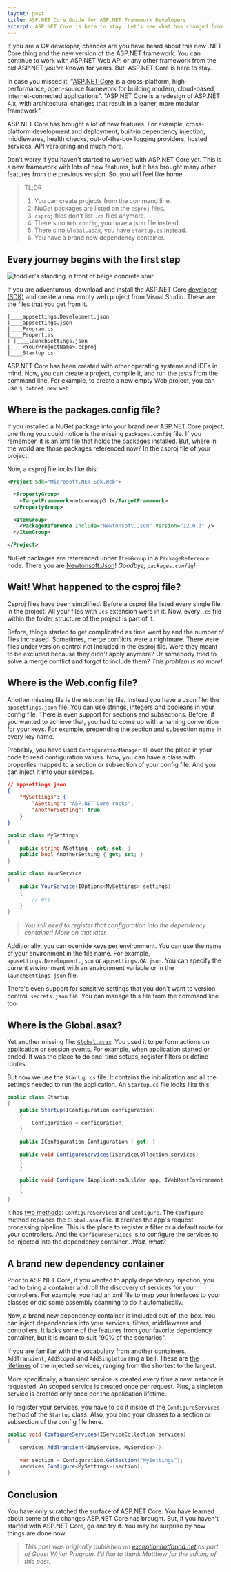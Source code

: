 ```yaml
---
layout: post
title: ASP.NET Core Guide for ASP.NET Framework Developers
excerpt: ASP.NET Core is here to stay. Let's see what has changed from the ASP.NET you've known for years
---
```


If you are a C# developer, chances are you have heard about this new .NET Core thing and the new version of the ASP.NET framework. You can continue to work with ASP.NET Web API or any other framework from the old ASP.NET you've known for years. But, ASP.NET Core is here to stay.

In case you missed it, "[ASP.NET Core](https://docs.microsoft.com/en-us/aspnet/core/?view=aspnetcore-3.1) is a cross-platform, high-performance, open-source framework for building modern, cloud-based, Internet-connected applications". "ASP.NET Core is a redesign of ASP.NET 4.x, with architectural changes that result in a leaner, more modular framework".

ASP.NET Core has brought a lot of new features. For example, cross-platform development and deployment, built-in dependency injection, middlewares, health checks, out-of-the-box logging providers, hosted services, API versioning and much more.

Don't worry if you haven't started to worked with ASP.NET Core yet. This is a new framework with lots of new features, but it has brought many other features from the previous version. So, you will feel like home. 

> TL;DR
> 
> 1. You can create projects from the command line.
> 2. NuGet packages are listed on the `csproj` files.
> 3. `csproj` files don't list `.cs` files anymore.
> 4. There's no `Web.config`, you have a json file instead.
> 5. There's no `Global.asax`, you have `Startup.cs` instead.
> 6. You have a brand new dependency container.

## Every journey begins with the first step

![toddler's standing in front of beige concrete stair](https://source.unsplash.com/bJhT_8nbUA0/800x400)

If you are adventurous, download and install the ASP.NET Core [developer (SDK)](https://dotnet.microsoft.com/download) and create a new empty web project from Visual Studio. These are the files that you get from it.

```
|____appsettings.Development.json
|____appsettings.json
|____Program.cs
|____Properties
| |____launchSettings.json
|____<YourProjectName>.csproj
|____Startup.cs
```

ASP.NET Core has been created with other operating systems and IDEs in mind. Now, you can create a project, compile it, and run the tests from the command line. For example, to create a new empty Web project, you can use `$ dotnet new web`

## Where is the packages.config file?

If you installed a NuGet package into your brand new ASP.NET Core project, one thing you could notice is the missing `packages.config` file. If you remember, it is an xml file that holds the packages installed. But, where in the world are those packages referenced now? In the csproj file of your project. 

Now, a csproj file looks like this:

```xml
<Project Sdk="Microsoft.NET.Sdk.Web">

  <PropertyGroup>
    <TargetFramework>netcoreapp3.1</TargetFramework>
  </PropertyGroup>

  <ItemGroup>
    <PackageReference Include="Newtonsoft.Json" Version="12.0.3" />
  </ItemGroup>

</Project>
```

NuGet packages are referenced under `ItemGroup` in a `PackageReference` node. There you are [Newtonsoft.Json](https://www.newtonsoft.com/json)! _Goodbye, `packages.config`!_

## Wait! What happened to the csproj file?

Csproj files have been simplified. Before a csproj file listed every single file in the project. All your files with `.cs` extension were in it. Now, every `.cs` file within the folder structure of the project is part of it. 

Before, things started to get complicated as time went by and the number of files increased. Sometimes, merge conflicts were a nightmare. There were files under version control not included in the csproj file. Were they meant to be excluded because they didn't apply anymore? Or somebody tried to solve a merge conflict and forgot to include them? _This problem is no more!_

## Where is the Web.config file?

Another missing file is the `Web.config` file. Instead you have a Json file: the `appsettings.json` file. You can use strings, integers and booleans in your config file. There is even support for sections and subsections. Before, if you wanted to achieve that, you had to come up with a naming convention for your keys. For example, prepending the section and subsection name in every key name. 

Probably, you have used `ConfigurationManager` all over the place in your code to read configuration values. Now, you can have a class with properties mapped  to a section or subsection of your config file. And you can inject it into your services.

```json
// appsettings.json
{
    "MySettings": {
        "ASetting": "ASP.NET Core rocks",
        "AnotherSetting": true
    }
}
```

```csharp
public class MySettings
{
    public string ASetting { get; set; }
    public bool AnotherSetting { get; set; }
}

public class YourService
{
    public YourService(IOptions<MySettings> settings)
    {
        // etc
    }
}
```

> _You still need to register that configuration into the dependency container! More on that later._

Additionally, you can override keys per environment. You can use the name of your environment in the file name. For example, `appsettings.Development.json` or `appsettings.QA.json`. You can specify the current environment with an environment variable or in the `launchSettings.json` file.
	
There's even support for sensitive settings that you don't want to version control: `secrets.json` file. You can manage this file from the command line too.

## Where is the Global.asax?

Yet another missing file: [`Global.asax`](https://stackoverflow.com/questions/2340572/what-is-the-purpose-of-global-asax-in-asp-net). You used it to perform actions on application or session events. For example, when application started or ended. It was the place to do one-time setups, register filters or define routes.

But now we use the `Startup.cs` file. It contains the initialization and all the settings needed to run the application. An `Startup.cs` file looks like this:

```csharp
public class Startup
{
    public Startup(IConfiguration configuration)
    {
        Configuration = configuration;
    }

    public IConfiguration Configuration { get; }
        
    public void ConfigureServices(IServiceCollection services)
    {
    }

    public void Configure(IApplicationBuilder app, IWebHostEnvironment env)
    {
    }
}
```

It has [two methods](https://docs.microsoft.com/en-us/aspnet/core/fundamentals/startup?view=aspnetcore-3.1#the-startup-class): `ConfigureServices` and `Configure`. The `Configure` method replaces the `Global.asax` file. It creates the app's request processing pipeline. This is the place to register a filter or a default route for your controllers. And the `ConfigureServices` is to configure the services to be injected into the dependency container..._Wait, what?_

## A brand new dependency container

Prior to ASP.NET Core, if you wanted to apply dependency injection, you had to bring a container and roll the discovery of services for your controllers. For example, you had an xml file to map your interfaces to your classes or did some assembly scanning to do it automatically. 

Now, a brand new dependency container is included out-of-the-box. You can inject dependencies into your services, filters, middlewares and controllers. It lacks some of the features from your favorite dependency container, but it is meant to suit "90% of the scenarios".

If you are familiar with the vocabulary from another containers, `AddTransient`, `AddScoped` and `AddSingleton` ring a bell. These are [the lifetimes](https://docs.microsoft.com/en-us/aspnet/core/fundamentals/dependency-injection?view=aspnetcore-3.1#service-lifetimes) of the injected services, ranging from the shortest to the largest.

More specifically, a transient service is created every time a new instance is requested. An scoped service is created once per request. Plus, a singleton service is created only once per the application lifetime.

To register your services, you have to do it inside of the `ConfigureServices` method of the `Startup` class. Also, you bind your classes to a section or subsection of the config file here.

```csharp
public void ConfigureServices(IServiceCollection services)
{
    services.AddTransient<IMyService, MyService>();
    
    var section = Configuration.GetSection("MySettings");
    services.Configure<MySettings>(section);
}
```

## Conclusion

You have only scratched the surface of ASP.NET Core. You have learned about some of the changes ASP.NET Core has brought. But, if you haven't started with ASP.NET Core, go and try it. You may be surprise by how things are done now.

> _This post was originally published on [exceptionnotfound.net](https://exceptionnotfound.net/asp-net-core-guide-for-asp-net-framework-developers/) as part of Guest Writer Program. I'd like to thank Matthew for the editing of this post._ 